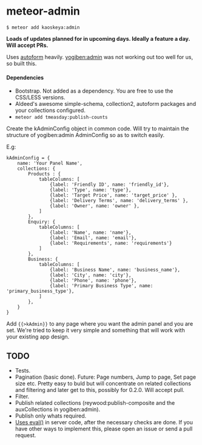 # meteor-admin
`$ meteor add kaoskeya:admin`

**Loads of updates planned for in upcoming days. Ideally a feature a day. Will accept PRs.**

Uses [autoform](https://github.com/aldeed/meteor-autoform) heavily.
[yogiben:admin](https://github.com/yogiben/meteor-admin) was not working out too well for us, so built this.

#### Dependencies ####

* Bootstrap. Not added as a dependency. You are free to use the CSS/LESS versions.
* Aldeed's awesome simple-schema, collection2, autoform packages and your collections configured.
* `meteor add tmeasday:publish-counts`

Create the kAdminConfig object in common code.
Will try to maintain the structure of yogiben:admin AdminConfig so as to switch easily.

E.g:

```
kAdminConfig = {
	name: 'Your Panel Name',
	collections: {
		Products : {
			tableColumns: [
				{label: 'Friendly ID', name: 'friendly_id'},
				{label: 'Type', name: 'type'},
				{label: 'Target Price', name: 'target_price' },
				{label: 'Delivery Terms', name: 'delivery_terms' },
				{label: 'Owner', name: 'owner' },
			]
		},
		Enquiry: {
			tableColumns: [
				{label: 'Name', name: 'name'},
				{label: 'Email', name: 'email'},
				{label: 'Requirements', name: 'requirements'}
			]
		},
		Business: {
			tableColumns: [
				{label: 'Business Name', name: 'business_name'},
				{label: 'City', name: 'city'},
				{label: 'Phone', name: 'phone'},
				{label: 'Primary Business Type', name: 'primary_business_type'},
			]
		},
	}
}
```
Add `{{>kAdmin}}` to any page where you want the admin panel and you are set. We're tried to keep it very simple and something that will work with your existing app design.

## TODO ##

* Tests.
* Pagination (basic done). Future: Page numbers, Jump to page, Set page size etc. Pretty easy to buld but will concentrate on related collections and filtering and later get to this, possibly for 0.2.0. Will accept pull.
* Filter.
* Publish related collections (reywood:publish-composite and the auxCollections in yogiben:admin).
* Publish only whats required.
* [Uses eval()](https://github.com/kaoskeya/meteor-admin/blob/master/server/publish.js#L6-9) in server code, after the necessary checks are done. If you have other ways to implement this, please open an issue or send a pull request.